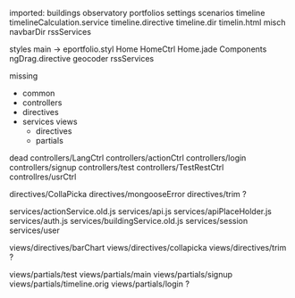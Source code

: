 imported:
  buildings
  observatory
  portfolios
  settings
  scenarios
  timeline
    timelineCalculation.service
    timeline.directive
    timeline.dir
    timelin.html
  misch  
    navbarDir
    rssServices

  styles
    main -> eportfolio.styl
  Home
    HomeCtrl
    Home.jade
  Components
    ngDrag.directive
    geocoder
    rssServices

missing
  - common
  - controllers
  - directives
  - services
  views
    - directives
    - partials


dead
  controllers/LangCtrl
  controllers/actionCtrl
  controllers/login
  controllers/signup
  controllers/test
  controllers/TestRestCtrl
  controllres/usrCtrl

  directives/CollaPicka
  directives/mongooseError
  directives/trim         ?

  services/actionService.old.js
  services/api.js
  services/apiPlaceHolder.js
  services/auth.js
  services/buildingService.old.js
  services/session
  services/user

  views/directives/barChart
  views/directives/collapicka
  views/directives/trim ?

  views/partials/test
  views/partials/main
  views/partials/signup
  views/partials/timeline.orig
  views/partials/login   ?
